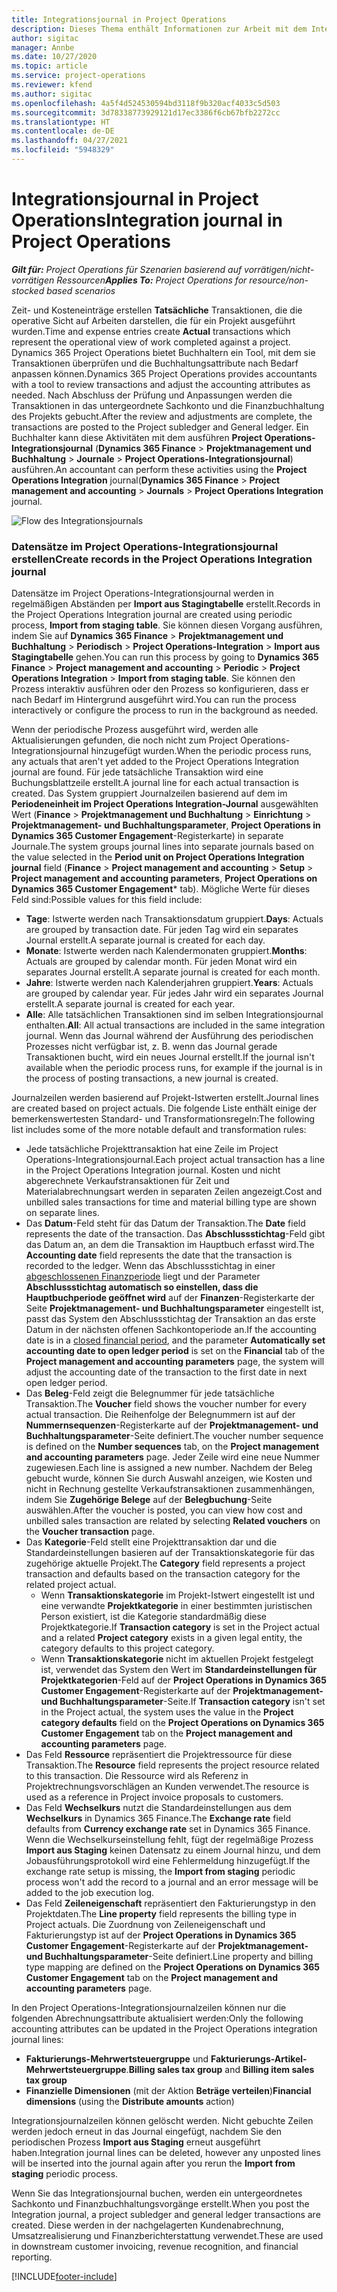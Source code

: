```yaml
---
title: Integrationsjournal in Project Operations
description: Dieses Thema enthält Informationen zur Arbeit mit dem Integrationsjournal in Project Operations.
author: sigitac
manager: Annbe
ms.date: 10/27/2020
ms.topic: article
ms.service: project-operations
ms.reviewer: kfend
ms.author: sigitac
ms.openlocfilehash: 4a5f4d524530594bd3118f9b320acf4033c5d503
ms.sourcegitcommit: 3d78338773929121d17ec3386f6cb67bfb2272cc
ms.translationtype: HT
ms.contentlocale: de-DE
ms.lasthandoff: 04/27/2021
ms.locfileid: "5948329"
---
```

# <a name="integration-journal-in-project-operations"></a><span data-ttu-id="d087f-103">Integrationsjournal in Project Operations</span><span class="sxs-lookup"><span data-stu-id="d087f-103">Integration journal in Project Operations</span></span>

<span data-ttu-id="d087f-104">_**Gilt für:** Project Operations für Szenarien basierend auf vorrätigen/nicht-vorrätigen Ressourcen_</span><span class="sxs-lookup"><span data-stu-id="d087f-104">_**Applies To:** Project Operations for resource/non-stocked based scenarios_</span></span>

<span data-ttu-id="d087f-105">Zeit- und Kosteneinträge erstellen **Tatsächliche** Transaktionen, die die operative Sicht auf Arbeiten darstellen, die für ein Projekt ausgeführt wurden.</span><span class="sxs-lookup"><span data-stu-id="d087f-105">Time and expense entries create **Actual** transactions which represent the operational view of work completed against a project.</span></span> <span data-ttu-id="d087f-106">Dynamics 365 Project Operations bietet Buchhaltern ein Tool, mit dem sie Transaktionen überprüfen und die Buchhaltungsattribute nach Bedarf anpassen können.</span><span class="sxs-lookup"><span data-stu-id="d087f-106">Dynamics 365 Project Operations provides accountants with a tool to review transactions and adjust the accounting attributes as needed.</span></span> <span data-ttu-id="d087f-107">Nach Abschluss der Prüfung und Anpassungen werden die Transaktionen in das untergeordnete Sachkonto und die Finanzbuchhaltung des Projekts gebucht.</span><span class="sxs-lookup"><span data-stu-id="d087f-107">After the review and adjustments are complete, the transactions are posted to the Project subledger and General ledger.</span></span> <span data-ttu-id="d087f-108">Ein Buchhalter kann diese Aktivitäten mit dem ausführen **Project Operations-Integrationsjournal** (**Dynamics 365 Finance** > **Projektmanagement und Buchhaltung** > **Journale** > **Project Operations-Integrationsjournal**) ausführen.</span><span class="sxs-lookup"><span data-stu-id="d087f-108">An accountant can perform these activities using the **Project Operations Integration** journal(**Dynamics 365 Finance** > **Project management and accounting** > **Journals** > **Project Operations Integration** journal.</span></span>

![Flow des Integrationsjournals](./media/IntegrationJournal.png)

### <a name="create-records-in-the-project-operations-integration-journal"></a><span data-ttu-id="d087f-110">Datensätze im Project Operations-Integrationsjournal erstellen</span><span class="sxs-lookup"><span data-stu-id="d087f-110">Create records in the Project Operations Integration journal</span></span>

<span data-ttu-id="d087f-111">Datensätze im Project Operations-Integrationsjournal werden in regelmäßigen Abständen per **Import aus Stagingtabelle** erstellt.</span><span class="sxs-lookup"><span data-stu-id="d087f-111">Records in the Project Operations Integration journal are created using periodic process, **Import from staging table**.</span></span> <span data-ttu-id="d087f-112">Sie können diesen Vorgang ausführen, indem Sie auf **Dynamics 365 Finance** > **Projektmanagement und Buchhaltung** > **Periodisch** > **Project Operations-Integration** > **Import aus Stagingtabelle** gehen.</span><span class="sxs-lookup"><span data-stu-id="d087f-112">You can run this process by going to **Dynamics 365 Finance** > **Project management and accounting** > **Periodic** > **Project Operations Integration** > **Import from staging table**.</span></span> <span data-ttu-id="d087f-113">Sie können den Prozess interaktiv ausführen oder den Prozess so konfigurieren, dass er nach Bedarf im Hintergrund ausgeführt wird.</span><span class="sxs-lookup"><span data-stu-id="d087f-113">You can run the process interactively or configure the process to run in the background as needed.</span></span>

<span data-ttu-id="d087f-114">Wenn der periodische Prozess ausgeführt wird, werden alle Aktualisierungen gefunden, die noch nicht zum Project Operations-Integrationsjournal hinzugefügt wurden.</span><span class="sxs-lookup"><span data-stu-id="d087f-114">When the periodic process runs, any actuals that aren't yet added to the Project Operations Integration journal are found.</span></span> <span data-ttu-id="d087f-115">Für jede tatsächliche Transaktion wird eine Buchungsblattzeile erstellt.</span><span class="sxs-lookup"><span data-stu-id="d087f-115">A journal line for each actual transaction is created.</span></span>
<span data-ttu-id="d087f-116">Das System gruppiert Journalzeilen basierend auf dem im **Periodeneinheit im Project Operations Integration-Journal** ausgewählten Wert (**Finance** > **Projektmanagement und Buchhaltung** > **Einrichtung** > **Projektmanagement- und Buchhaltungsparameter**, **Project Operations in Dynamics 365 Customer Engagement**-Registerkarte) in separate Journale.</span><span class="sxs-lookup"><span data-stu-id="d087f-116">The system groups journal lines into separate journals based on the value selected in the **Period unit on Project Operations Integration journal** field (**Finance** > **Project management and accounting** > **Setup** > **Project management and accounting parameters**, **Project Operations on Dynamics 365 Customer Engagement**\* tab).</span></span> <span data-ttu-id="d087f-117">Mögliche Werte für dieses Feld sind:</span><span class="sxs-lookup"><span data-stu-id="d087f-117">Possible values for this field include:</span></span>

  - <span data-ttu-id="d087f-118">**Tage**: Istwerte werden nach Transaktionsdatum gruppiert.</span><span class="sxs-lookup"><span data-stu-id="d087f-118">**Days**: Actuals are grouped by transaction date.</span></span> <span data-ttu-id="d087f-119">Für jeden Tag wird ein separates Journal erstellt.</span><span class="sxs-lookup"><span data-stu-id="d087f-119">A separate journal is created for each day.</span></span>
  - <span data-ttu-id="d087f-120">**Monate**: Istwerte werden nach Kalendermonaten gruppiert.</span><span class="sxs-lookup"><span data-stu-id="d087f-120">**Months**: Actuals are grouped by calendar month.</span></span> <span data-ttu-id="d087f-121">Für jeden Monat wird ein separates Journal erstellt.</span><span class="sxs-lookup"><span data-stu-id="d087f-121">A separate journal is created for each month.</span></span>
  - <span data-ttu-id="d087f-122">**Jahre**: Istwerte werden nach Kalenderjahren gruppiert.</span><span class="sxs-lookup"><span data-stu-id="d087f-122">**Years**: Actuals are grouped by calendar year.</span></span> <span data-ttu-id="d087f-123">Für jedes Jahr wird ein separates Journal erstellt.</span><span class="sxs-lookup"><span data-stu-id="d087f-123">A separate journal is created for each year.</span></span>
  - <span data-ttu-id="d087f-124">**Alle**: Alle tatsächlichen Transaktionen sind im selben Integrationsjournal enthalten.</span><span class="sxs-lookup"><span data-stu-id="d087f-124">**All**: All actual transactions are included in the same integration journal.</span></span> <span data-ttu-id="d087f-125">Wenn das Journal während der Ausführung des periodischen Prozesses nicht verfügbar ist, z. B. wenn das Journal gerade Transaktionen bucht, wird ein neues Journal erstellt.</span><span class="sxs-lookup"><span data-stu-id="d087f-125">If the journal isn't available when the periodic process runs, for example if the journal is in the process of posting transactions, a new journal is created.</span></span>

<span data-ttu-id="d087f-126">Journalzeilen werden basierend auf Projekt-Istwerten erstellt.</span><span class="sxs-lookup"><span data-stu-id="d087f-126">Journal lines are created based on project actuals.</span></span> <span data-ttu-id="d087f-127">Die folgende Liste enthält einige der bemerkenswertesten Standard- und Transformationsregeln:</span><span class="sxs-lookup"><span data-stu-id="d087f-127">The following list includes some of the more notable default and transformation rules:</span></span>

  - <span data-ttu-id="d087f-128">Jede tatsächliche Projekttransaktion hat eine Zeile im Project Operations-Integrationsjournal.</span><span class="sxs-lookup"><span data-stu-id="d087f-128">Each project actual transaction has a line in the Project Operations Integration journal.</span></span> <span data-ttu-id="d087f-129">Kosten und nicht abgerechnete Verkaufstransaktionen für Zeit und Materialabrechnungsart werden in separaten Zeilen angezeigt.</span><span class="sxs-lookup"><span data-stu-id="d087f-129">Cost and unbilled sales transactions for time and material billing type are shown on separate lines.</span></span>
  - <span data-ttu-id="d087f-130">Das **Datum**-Feld steht für das Datum der Transaktion.</span><span class="sxs-lookup"><span data-stu-id="d087f-130">The **Date** field represents the date of the transaction.</span></span> <span data-ttu-id="d087f-131">Das **Abschlussstichtag**-Feld gibt das Datum an, an dem die Transaktion im Hauptbuch erfasst wird.</span><span class="sxs-lookup"><span data-stu-id="d087f-131">The **Accounting date** field represents the date that the transaction is recorded to the ledger.</span></span> <span data-ttu-id="d087f-132">Wenn das Abschlussstichtag in einer [abgeschlossenen Finanzperiode](/dynamics365/finance/general-ledger/close-general-ledger-at-period-end) liegt und der Parameter **Abschlussstichtag automatisch so einstellen, dass die Hauptbuchperiode geöffnet wird** auf der **Finanzen**-Registerkarte der Seite **Projektmanagement- und Buchhaltungsparameter** eingestellt ist, passt das System den Abschlussstichtag der Transaktion an das erste Datum in der nächsten offenen Sachkontoperiode an.</span><span class="sxs-lookup"><span data-stu-id="d087f-132">If the accounting date is in a [closed financial period](/dynamics365/finance/general-ledger/close-general-ledger-at-period-end), and the parameter **Automatically set accounting date to open ledger period** is set on the **Financial** tab of the **Project management and accounting parameters** page, the system will adjust the accounting date of the transaction to the first date in next open ledger period.</span></span>
  - <span data-ttu-id="d087f-133">Das **Beleg**-Feld zeigt die Belegnummer für jede tatsächliche Transaktion.</span><span class="sxs-lookup"><span data-stu-id="d087f-133">The **Voucher** field shows the voucher number for every actual transaction.</span></span> <span data-ttu-id="d087f-134">Die Reihenfolge der Belegnummern ist auf der **Nummernsequenzen**-Registerkarte auf der **Projektmanagement- und Buchhaltungsparameter**-Seite definiert.</span><span class="sxs-lookup"><span data-stu-id="d087f-134">The voucher number sequence is defined on the **Number sequences** tab, on the **Project management and accounting parameters** page.</span></span> <span data-ttu-id="d087f-135">Jeder Zeile wird eine neue Nummer zugewiesen.</span><span class="sxs-lookup"><span data-stu-id="d087f-135">Each line is assigned a new number.</span></span> <span data-ttu-id="d087f-136">Nachdem der Beleg gebucht wurde, können Sie durch Auswahl anzeigen, wie Kosten und nicht in Rechnung gestellte Verkaufstransaktionen zusammenhängen, indem Sie **Zugehörige Belege** auf der **Belegbuchung**-Seite auswählen.</span><span class="sxs-lookup"><span data-stu-id="d087f-136">After the voucher is posted, you can view how cost and unbilled sales transaction are related by selecting **Related vouchers** on the **Voucher transaction** page.</span></span>
  - <span data-ttu-id="d087f-137">Das **Kategorie**-Feld stellt eine Projekttransaktion dar und die Standardeinstellungen basieren auf der Transaktionskategorie für das zugehörige aktuelle Projekt.</span><span class="sxs-lookup"><span data-stu-id="d087f-137">The **Category** field represents a project transaction and defaults based on the transaction category for the related project actual.</span></span>
    - <span data-ttu-id="d087f-138">Wenn **Transaktionskategorie** im Projekt-Istwert eingestellt ist und eine verwandte **Projektkategorie** in einer bestimmten juristischen Person existiert, ist die Kategorie standardmäßig diese Projektkategorie.</span><span class="sxs-lookup"><span data-stu-id="d087f-138">If **Transaction category** is set in the Project actual and a related **Project category** exists in a given legal entity, the category defaults to this project category.</span></span>
    - <span data-ttu-id="d087f-139">Wenn **Transaktionskategorie** nicht im aktuellen Projekt festgelegt ist, verwendet das System den Wert im **Standardeinstellungen für Projektkategorien**-Feld auf der **Project Operations in Dynamics 365 Customer Engagement**-Registerkarte auf der **Projektmanagement- und Buchhaltungsparameter**-Seite.</span><span class="sxs-lookup"><span data-stu-id="d087f-139">If **Transaction category** isn't set in the Project actual, the system uses the value in the **Project category defaults** field on the **Project Operations on Dynamics 365 Customer Engagement** tab on the **Project management and accounting parameters** page.</span></span>
  - <span data-ttu-id="d087f-140">Das Feld **Ressource** repräsentiert die Projektressource für diese Transaktion.</span><span class="sxs-lookup"><span data-stu-id="d087f-140">The **Resource** field represents the project resource related to this transaction.</span></span> <span data-ttu-id="d087f-141">Die Ressource wird als Referenz in Projektrechnungsvorschlägen an Kunden verwendet.</span><span class="sxs-lookup"><span data-stu-id="d087f-141">The resource is used as a reference in Project invoice proposals to customers.</span></span>
  - <span data-ttu-id="d087f-142">Das Feld **Wechselkurs** nutzt die Standardeinstellungen aus dem **Wechselkurs** in Dynamics 365 Finance.</span><span class="sxs-lookup"><span data-stu-id="d087f-142">The **Exchange rate** field defaults from **Currency exchange rate** set in Dynamics 365 Finance.</span></span> <span data-ttu-id="d087f-143">Wenn die Wechselkurseinstellung fehlt, fügt der regelmäßige Prozess **Import aus Staging** keinen Datensatz zu einem Journal hinzu, und dem Jobausführungsprotokoll wird eine Fehlermeldung hinzugefügt.</span><span class="sxs-lookup"><span data-stu-id="d087f-143">If the exchange rate setup is missing, the **Import from staging** periodic process won't add the record to a journal and an error message will be added to the job execution log.</span></span>
  - <span data-ttu-id="d087f-144">Das Feld **Zeileneigenschaft** repräsentiert den Fakturierungstyp in den Projektdaten.</span><span class="sxs-lookup"><span data-stu-id="d087f-144">The **Line property** field represents the billing type in Project actuals.</span></span> <span data-ttu-id="d087f-145">Die Zuordnung von Zeileneigenschaft und Fakturierungstyp ist auf der **Project Operations in Dynamics 365 Customer Engagement**-Registerkarte auf der **Projektmanagement- und Buchhaltungsparameter**-Seite definiert.</span><span class="sxs-lookup"><span data-stu-id="d087f-145">Line property and billing type mapping are defined on the **Project Operations on Dynamics 365 Customer Engagement** tab on the **Project management and accounting parameters** page.</span></span>

<span data-ttu-id="d087f-146">In den Project Operations-Integrationsjournalzeilen können nur die folgenden Abrechnungsattribute aktualisiert werden:</span><span class="sxs-lookup"><span data-stu-id="d087f-146">Only the following accounting attributes can be updated in the Project Operations integration journal lines:</span></span>

- <span data-ttu-id="d087f-147">**Fakturierungs-Mehrwertsteuergruppe** und **Fakturierungs-Artikel-Mehrwertsteuergruppe**.</span><span class="sxs-lookup"><span data-stu-id="d087f-147">**Billing sales tax group** and **Billing item sales tax group**</span></span>
- <span data-ttu-id="d087f-148">**Finanzielle Dimensionen** (mit der Aktion **Beträge verteilen**)</span><span class="sxs-lookup"><span data-stu-id="d087f-148">**Financial dimensions** (using the **Distribute amounts** action)</span></span>

<span data-ttu-id="d087f-149">Integrationsjournalzeilen können gelöscht werden. Nicht gebuchte Zeilen werden jedoch erneut in das Journal eingefügt, nachdem Sie den periodischen Prozess **Import aus Staging** erneut ausgeführt haben.</span><span class="sxs-lookup"><span data-stu-id="d087f-149">Integration journal lines can be deleted, however any unposted lines will be inserted into the journal again after you rerun the **Import from staging** periodic process.</span></span>

<span data-ttu-id="d087f-150">Wenn Sie das Integrationsjournal buchen, werden ein untergeordnetes Sachkonto und Finanzbuchhaltungsvorgänge erstellt.</span><span class="sxs-lookup"><span data-stu-id="d087f-150">When you post the Integration journal, a project subledger and general ledger transactions are created.</span></span> <span data-ttu-id="d087f-151">Diese werden in der nachgelagerten Kundenabrechnung, Umsatzrealisierung und Finanzberichterstattung verwendet.</span><span class="sxs-lookup"><span data-stu-id="d087f-151">These are used in downstream customer invoicing, revenue recognition, and financial reporting.</span></span>


[!INCLUDE[footer-include](../includes/footer-banner.md)]
